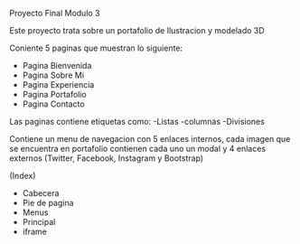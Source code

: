 Proyecto Final Modulo 3

Este proyecto trata sobre un portafolio de Ilustracion y modelado 3D

Coniente 5 paginas que muestran lo siguiente:
- Pagina Bienvenida
- Pagina Sobre Mi
- Pagina Experiencia
- Pagina Portafolio
- Pagina Contacto

Las paginas contiene etiquetas como:
-Listas
-columnas
-Divisiones

Contiene un menu de navegacion con 5 enlaces internos, cada imagen que se encuentra en portafolio contienen cada uno un modal y 4 enlaces externos (Twitter, Facebook, Instagram y Bootstrap)

(Index)
- Cabecera
- Pie de pagina
- Menus
- Principal
- iframe

